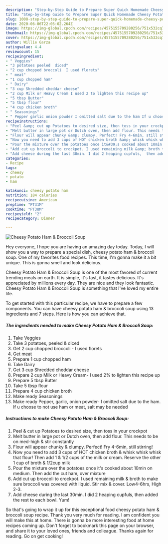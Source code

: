 ```yaml
---
description: "Step-by-Step Guide to Prepare Super Quick Homemade Cheesy Potato Ham &amp;amp; Broccoli Soup"
title: "Step-by-Step Guide to Prepare Super Quick Homemade Cheesy Potato Ham &amp;amp; Broccoli Soup"
slug: 1008-step-by-step-guide-to-prepare-super-quick-homemade-cheesy-potato-ham-and-amp-broccoli-soup
date: 2020-06-06T22:05:02.264Z
image: https://img-global.cpcdn.com/recipes/4575155709280256/751x532cq70/cheesy-potato-ham-broccoli-soup-recipe-main-photo.jpg
thumbnail: https://img-global.cpcdn.com/recipes/4575155709280256/751x532cq70/cheesy-potato-ham-broccoli-soup-recipe-main-photo.jpg
cover: https://img-global.cpcdn.com/recipes/4575155709280256/751x532cq70/cheesy-potato-ham-broccoli-soup-recipe-main-photo.jpg
author: Willie Garza
ratingvalue: 4.4
reviewcount: 15
recipeingredient:
- " Veggies"
- "3 potatoes peeled  diced"
- "2 cup chopped broccoli  I used florets"
- " meat"
- "1 cup chopped ham"
- " Dairy"
- "3 cup Shredded cheddar cheese"
- "2 cup Milk or Heavy Cream I used 2 to lighten this recipe up"
- "5 tbsp Butter"
- "5 tbsp flour"
- "4 cup chicken broth"
- " Seasonings"
- " Pepper garlic onion powder I omitted salt due to the ham If u choose to not use ham or meat salt may be needed"
recipeinstructions:
- "Peel &amp; cut up Potatoes to desired size, then toss in your crockpot"
- "Melt butter in large pot or Dutch oven, then add flour. This needs to be on med-high &amp; stir constantly"
- "Flour will appear chunky &amp; clumpy. Perfect! Fry 4-6min, still stirring!"
- "Now you need to add 3 cups of HOT chicken broth &amp; whisk whisk whisk that flour! Then add 1 &amp; 1/2 cups of the milk or cream. Reserve the other 1 cup of broth &amp; 1/2cup milk"
- "Pour the mixture over the potatoes once it&#39;s cooked about 10min on medium. Then add the cut ham, over mixture"
- "Add cut up broccoli to crockpot. I used remaining milk &amp; broth to make sure broccoli was covered with liquid. Stir mix &amp; cover. Low4-6hrs, High 2-3."
- "Add cheese during the last 30min. I did 2 heaping cupfuls,  then added the rest to each bowl. Yum!"
categories:
- Recipe
tags:
- cheesy
- potato
- ham

katakunci: cheesy potato ham 
nutrition: 184 calories
recipecuisine: American
preptime: "PT31M"
cooktime: "PT38M"
recipeyield: "2"
recipecategory: Dinner

---
```



![Cheesy Potato Ham &amp; Broccoli Soup](https://img-global.cpcdn.com/recipes/4575155709280256/751x532cq70/cheesy-potato-ham-broccoli-soup-recipe-main-photo.jpg)

Hey everyone, I hope you are having an amazing day today. Today, I will show you a way to prepare a special dish, cheesy potato ham &amp; broccoli soup. One of my favorites food recipes. This time, I'm gonna make it a bit unique. This is gonna smell and look delicious.

Cheesy Potato Ham &amp; Broccoli Soup is one of the most favored of current trending meals on earth. It is simple, it's fast, it tastes delicious. It's appreciated by millions every day. They are nice and they look fantastic. Cheesy Potato Ham &amp; Broccoli Soup is something that I've loved my entire life.




To get started with this particular recipe, we have to prepare a few components. You can have cheesy potato ham &amp; broccoli soup using 13 ingredients and 7 steps. Here is how you can achieve that.

<!--inarticleads1-->

##### The ingredients needed to make Cheesy Potato Ham &amp; Broccoli Soup:

1. Take  Veggies
1. Take 3 potatoes, peeled &amp; diced
1. Get 2 cup chopped broccoli - I used florets
1. Get  meat
1. Prepare 1 cup chopped ham
1. Take  Dairy
1. Get 3 cup Shredded cheddar cheese
1. Prepare 2 cup Milk or Heavy Cream- I used 2% to lighten this recipe up
1. Prepare 5 tbsp Butter
1. Take 5 tbsp flour
1. Prepare 4 cup chicken broth
1. Make ready  Seasonings
1. Make ready  Pepper, garlic, onion powder- I omitted salt due to the ham. If u choose to not use ham or meat, salt may be needed




<!--inarticleads2-->

##### Instructions to make Cheesy Potato Ham &amp; Broccoli Soup:

1. Peel &amp; cut up Potatoes to desired size, then toss in your crockpot
1. Melt butter in large pot or Dutch oven, then add flour. This needs to be on med-high &amp; stir constantly
1. Flour will appear chunky &amp; clumpy. Perfect! Fry 4-6min, still stirring!
1. Now you need to add 3 cups of HOT chicken broth &amp; whisk whisk whisk that flour! Then add 1 &amp; 1/2 cups of the milk or cream. Reserve the other 1 cup of broth &amp; 1/2cup milk
1. Pour the mixture over the potatoes once it&#39;s cooked about 10min on medium. Then add the cut ham, over mixture
1. Add cut up broccoli to crockpot. I used remaining milk &amp; broth to make sure broccoli was covered with liquid. Stir mix &amp; cover. Low4-6hrs, High 2-3.
1. Add cheese during the last 30min. I did 2 heaping cupfuls,  then added the rest to each bowl. Yum!




So that's going to wrap it up for this exceptional food cheesy potato ham &amp; broccoli soup recipe. Thank you very much for reading. I am confident you will make this at home. There is gonna be more interesting food at home recipes coming up. Don't forget to bookmark this page on your browser, and share it to your loved ones, friends and colleague. Thanks again for reading. Go on get cooking!
